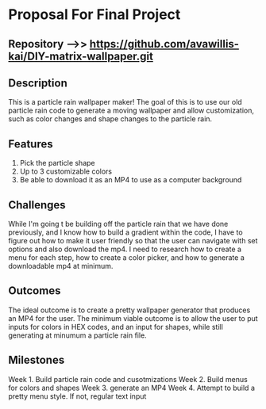 # Proposal For Final Project 

## Repository -->> https://github.com/avawillis-kai/DIY-matrix-wallpaper.git


## Description 
This is a particle rain wallpaper maker! The goal of this is to use our old particle rain code to generate a moving wallpaper and allow customization, such as color changes and shape changes to the particle rain. 

## Features
1. Pick the particle shape
2. Up to 3 customizable colors
3. Be able to download it as an MP4 to use as a computer background

## Challenges
While I'm going t be building off the particle rain that we have done previously, and I know how to build a gradient within the code, I have to figure out how to make it user friendly so that the user can navigate with set options and also download the mp4. I need to research how to create a menu for each step, how to create a color picker, and how to generate a downloadable mp4 at minimum.


## Outcomes
The ideal outcome is to create a pretty wallpaper generator that produces an MP4 for the user. The minimum viable outcome is to allow the user to put inputs for colors in HEX codes, and an input for shapes, while still generating at minumum a particle rain file.

## Milestones
Week 1. Build particle rain code and cusotmizations
Week 2. Build menus for colors and shapes
Week 3. generate an MP4
Week 4. Attempt to build a pretty menu style. If not, regular text input

